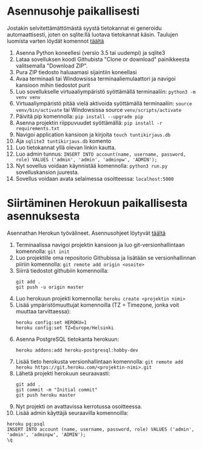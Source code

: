 # Asennusohje paikallisesti

Jostakin selvitettämättömästä syystä tietokannat ei generoidu automaattisesti, joten on sqlite:llä luotava tietokannat käsin. Taulujen luomista varten löydät komennot [täältä](https://github.com/sebazai/tsoha-tyoajanseuranta/blob/master/documentation/databasediagram.md)

1. Asenna Python koneellesi (versio 3.5 tai uudempi) ja sqlite3
2. Lataa sovelluksen koodi Githubista "Clone or download" painikkeesta valitsemalla "Download ZIP".
3. Pura ZIP tiedosto haluaamasi sijaintiin koneellasi
4. Avaa terminaali tai Windowsissa terminaaliemulaattori ja navigoi kansioon mihin tiedostot purit
5. Luo sovellukselle virtuaaliympäristö syöttämällä terminaaliin: `python3 -m venv venv`
6. Virtuaaliympäristö pitää vielä aktivoida syöttämällä terminaaliin: `source venv/bin/activate` tai Windowsissa source `venv/scripts/activate`
7. Päivitä pip komennolla: `pip install --upgrade pip`
8. Asenna projektin riippuvuudet syöttämällä: `pip install -r requirements.txt`
9. Navigoi application kansioon ja kirjoita `touch tuntikirjaus.db`
10. Aja `sqlite3 tuntikirjaus.db` komento
11. Luo tietokannat yllä olevan linkin kautta.
12. Luo admin tunnus: `INSERT INTO account(name, username, password, role) VALUES ('admin', 'admin', 'adminpw', 'ADMIN');`
13. Nyt sovellus voidaan käynnistää komennolla: `python3 run.py` sovelluskansion juuresta.
14. Sovellus voidaan avata selaimessa osoitteessa: `localhost:5000`

# Siirtäminen Herokuun paikallisesta asennuksesta

Asennathan Herokun työvälineet. Asennusohjeet löytyvät [täältä](https://devcenter.heroku.com/articles/heroku-cli)

1. Terminaalissa navigoi projektin kansioon ja luo git-versionhallintaan komennolla: `git init`
2. Luo projektille oma repositorio Githubissa ja lisätään se versionhallinnan piiriin komennolla: `git remote add origin <osoite>`
3. Siirrä tiedostot githubiin komennoilla:
   ```
   git add .
   git push -u origin master
   ```
4. Luo herokuun projekti komennolla: `heroku create <projektin nimi>`
5. Lisää ympäristömuuttujat komennoilla (TZ = Timezone, jonka voit muuttaa tarvittaessa):
   ```
   heroku config:set HEROKU=1
   heroku config:set TZ=Europe/Helsinki
   ```
6. Asenna PostgreSQL tietokanta herokuun:
   ```
   heroku addons:add heroku-postgresql:hobby-dev
   ```
7. Lisää tieto herokusta versionhallintaan komennolla: `git remote add heroku https://git.heroku.com/<projektin-nimi>.git`
8. Lähetä projekti herokuun seuraavasti: 
   ```
   git add . 
   git commit -m "Initial commit" 
   git push heroku master
   ```
9. Nyt projekti on avattavissa kerrotussa osoitteessa.
10. Lisää admin käyttäjä seuraavilla komennoilla:
   ```
   heroku pg:psql
   INSERT INTO account (name, username, password, role) VALUES ('admin', 'admin', 'adminpw', 'ADMIN');
   \q
   ```
